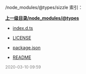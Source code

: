 /node_modules/@types/sizzle 索引：


**[上一级目录/node_modules/@types](/node_modules/@types/index.md)**

- [index.d.ts](/node_modules/@types/sizzle/index.d.ts)

- [LICENSE](/node_modules/@types/sizzle/LICENSE)

- [package.json](/node_modules/@types/sizzle/package.json)

- [README](/node_modules/@types/sizzle/README.md)


<font size=2 color='grey'> 2020-03-10 09:59 </font>